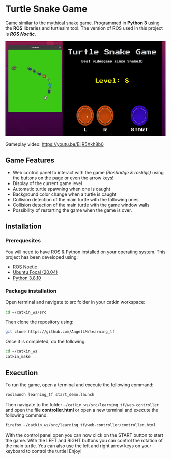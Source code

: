 # Turtle Snake Game
Game similar to the mythical snake game. Programmed in **Python 3** using the **ROS** libraries and turtlesim tool.
The version of ROS used in this project is ***ROS Noetic***.

<p align="center"><img src="img/gameplay.png" height="300"></p>

Gameplay video: https://youtu.be/EjjR5Xkh8b0

## Game Features
- Web control panel to interact with the game *(Rosbridge & roslibjs)* using the buttons on the page or even the arrow keys!
- Display of the current game level
- Automatic turtle spawning when one is caught
- Background color change when a turtle is caught
- Collision detection of the main turtle with the following ones
- Collision detection of the main turtle with the game window walls
- Possibility of restarting the game when the game is over.

## Installation
### Prerequesites
You will need to have ROS & Python installed on your operating system. This project has been developed using:
- [ROS Noetic](http://wiki.ros.org/noetic/Installation/Ubuntu)
- [Ubuntu Focal (20.04)](https://releases.ubuntu.com/focal/)
- [Python 3.8.10](https://www.python.org/downloads/release/python-3810/)

### Package installation
Open terminal and navigate to src folder in your catkin workspace:
```sh
cd ~/catkin_ws/src
```
Then clone the repository using:
```sh
git clone https://github.com/AngelLM/learning_tf
```
Once it is completed, do the following:

```sh
cd ~/catkin_ws 
catkin_make
```

## Execution

To run the game, open a terminal and execute the following command:
```sh
roslaunch learning_tf start_demo.launch
```
Then navigate to the folder `~/catkin_ws/src/learning_tf/web-controller` and open the file **controller.html** or open a new terminal and execute the following command:
```sh
firefox ~/catkin_ws/src/learning_tf/web-controller/controller.html
```
With the control panel open you can now click on the START button to start the game. With the LEFT and RIGHT buttons you can control the rotation of the main turtle. 
You can also use the left and right arrow keys on your keyboard to control the turtle!
Enjoy!